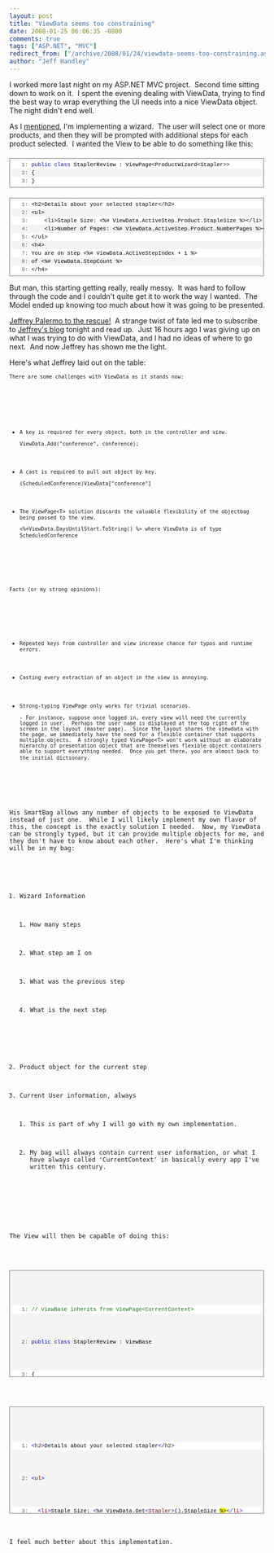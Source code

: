 ```yaml
---
layout: post
title: "ViewData seems too constraining"
date: 2008-01-25 06:06:35 -0800
comments: true
tags: ["ASP.NET", "MVC"]
redirect_from: ["/archive/2008/01/24/viewdata-seems-too-constraining.aspx/"]
author: "Jeff Handley"
---
```

<!-- more -->
<p>I worked more last night on my ASP.NET MVC project.  Second time sitting down to work on it.  I spent the evening dealing with ViewData, trying to find the best way to wrap everything the UI needs into a nice ViewData object.  The night didn't end well.</p>  <p>As I <a href="http://blog.jeffhandley.com/archive/2008/01/17/asp.net-mvc---first-use.aspx" target="_blank">mentioned</a>, I'm implementing a wizard.  The user will select one or more products, and then they will be prompted with additional steps for each product selected.  I wanted the View to be able to do something like this:</p>  <div style="border-right: gray 1px solid; padding-right: 4px; border-top: gray 1px solid; padding-left: 4px; font-size: 8pt; padding-bottom: 4px; margin: 20px 0px 10px; overflow: auto; border-left: gray 1px solid; width: 97.5%; cursor: text; max-height: 200px; line-height: 12pt; padding-top: 4px; border-bottom: gray 1px solid; font-family: consolas, 'Courier New', courier, monospace; background-color: #f4f4f4">   <div style="padding-right: 0px; padding-left: 0px; font-size: 8pt; padding-bottom: 0px; overflow: visible; width: 100%; color: black; border-top-style: none; line-height: 12pt; padding-top: 0px; font-family: consolas, 'Courier New', courier, monospace; border-right-style: none; border-left-style: none; background-color: #f4f4f4; border-bottom-style: none">   <pre style="padding-right: 0px; padding-left: 0px; font-size: 8pt; padding-bottom: 0px; margin: 0em; overflow: visible; width: 100%; color: black; border-top-style: none; line-height: 12pt; padding-top: 0px; font-family: consolas, 'Courier New', courier, monospace; border-right-style: none; border-left-style: none; background-color: white; border-bottom-style: none"><span style="color: #606060">   1:</span> <span style="color: #0000ff">public</span> <span style="color: #0000ff">class</span> StaplerReview : ViewPage&lt;ProductWizard&lt;Stapler&gt;&gt;</pre>

  <pre style="padding-right: 0px; padding-left: 0px; font-size: 8pt; padding-bottom: 0px; margin: 0em; overflow: visible; width: 100%; color: black; border-top-style: none; line-height: 12pt; padding-top: 0px; font-family: consolas, 'Courier New', courier, monospace; border-right-style: none; border-left-style: none; background-color: #f4f4f4; border-bottom-style: none"><span style="color: #606060">   2:</span> {</pre>

  <pre style="padding-right: 0px; padding-left: 0px; font-size: 8pt; padding-bottom: 0px; margin: 0em; overflow: visible; width: 100%; color: black; border-top-style: none; line-height: 12pt; padding-top: 0px; font-family: consolas, 'Courier New', courier, monospace; border-right-style: none; border-left-style: none; background-color: white; border-bottom-style: none"><span style="color: #606060">   3:</span> }</pre>
  </div>
</div>

<div style="border-right: gray 1px solid; padding-right: 4px; border-top: gray 1px solid; padding-left: 4px; font-size: 8pt; padding-bottom: 4px; margin: 20px 0px 10px; overflow: auto; border-left: gray 1px solid; width: 97.5%; cursor: text; max-height: 200px; line-height: 12pt; padding-top: 4px; border-bottom: gray 1px solid; font-family: consolas, 'Courier New', courier, monospace; background-color: #f4f4f4">
  <div style="padding-right: 0px; padding-left: 0px; font-size: 8pt; padding-bottom: 0px; overflow: visible; width: 100%; color: black; border-top-style: none; line-height: 12pt; padding-top: 0px; font-family: consolas, 'Courier New', courier, monospace; border-right-style: none; border-left-style: none; background-color: #f4f4f4; border-bottom-style: none">
  <pre style="padding-right: 0px; padding-left: 0px; font-size: 8pt; padding-bottom: 0px; margin: 0em; overflow: visible; width: 100%; color: black; border-top-style: none; line-height: 12pt; padding-top: 0px; font-family: consolas, 'Courier New', courier, monospace; border-right-style: none; border-left-style: none; background-color: white; border-bottom-style: none"><span style="color: #606060">   1:</span> &lt;h2&gt;Details about your selected stapler&lt;/h2&gt;</pre>

  <pre style="padding-right: 0px; padding-left: 0px; font-size: 8pt; padding-bottom: 0px; margin: 0em; overflow: visible; width: 100%; color: black; border-top-style: none; line-height: 12pt; padding-top: 0px; font-family: consolas, 'Courier New', courier, monospace; border-right-style: none; border-left-style: none; background-color: #f4f4f4; border-bottom-style: none"><span style="color: #606060">   2:</span> &lt;ul&gt;</pre>

  <pre style="padding-right: 0px; padding-left: 0px; font-size: 8pt; padding-bottom: 0px; margin: 0em; overflow: visible; width: 100%; color: black; border-top-style: none; line-height: 12pt; padding-top: 0px; font-family: consolas, 'Courier New', courier, monospace; border-right-style: none; border-left-style: none; background-color: white; border-bottom-style: none"><span style="color: #606060">   3:</span>     &lt;li&gt;Staple Size: &lt;%# ViewData.ActiveStep.Product.StapleSize %&gt;&lt;/li&gt;</pre>

  <pre style="padding-right: 0px; padding-left: 0px; font-size: 8pt; padding-bottom: 0px; margin: 0em; overflow: visible; width: 100%; color: black; border-top-style: none; line-height: 12pt; padding-top: 0px; font-family: consolas, 'Courier New', courier, monospace; border-right-style: none; border-left-style: none; background-color: #f4f4f4; border-bottom-style: none"><span style="color: #606060">   4:</span>     &lt;li&gt;Number of Pages: &lt;%# ViewData.ActiveStep.Product.NumberPages %&gt;&lt;/li&gt;</pre>

  <pre style="padding-right: 0px; padding-left: 0px; font-size: 8pt; padding-bottom: 0px; margin: 0em; overflow: visible; width: 100%; color: black; border-top-style: none; line-height: 12pt; padding-top: 0px; font-family: consolas, 'Courier New', courier, monospace; border-right-style: none; border-left-style: none; background-color: white; border-bottom-style: none"><span style="color: #606060">   5:</span> &lt;/ul&gt;</pre>

  <pre style="padding-right: 0px; padding-left: 0px; font-size: 8pt; padding-bottom: 0px; margin: 0em; overflow: visible; width: 100%; color: black; border-top-style: none; line-height: 12pt; padding-top: 0px; font-family: consolas, 'Courier New', courier, monospace; border-right-style: none; border-left-style: none; background-color: #f4f4f4; border-bottom-style: none"><span style="color: #606060">   6:</span> &lt;h4&gt;</pre>

  <pre style="padding-right: 0px; padding-left: 0px; font-size: 8pt; padding-bottom: 0px; margin: 0em; overflow: visible; width: 100%; color: black; border-top-style: none; line-height: 12pt; padding-top: 0px; font-family: consolas, 'Courier New', courier, monospace; border-right-style: none; border-left-style: none; background-color: white; border-bottom-style: none"><span style="color: #606060">   7:</span> You are on step &lt;%# ViewData.ActiveStepIndex + 1 %&gt;</pre>

  <pre style="padding-right: 0px; padding-left: 0px; font-size: 8pt; padding-bottom: 0px; margin: 0em; overflow: visible; width: 100%; color: black; border-top-style: none; line-height: 12pt; padding-top: 0px; font-family: consolas, 'Courier New', courier, monospace; border-right-style: none; border-left-style: none; background-color: #f4f4f4; border-bottom-style: none"><span style="color: #606060">   8:</span> of &lt;%# ViewData.StepCount %&gt;</pre>

  <pre style="padding-right: 0px; padding-left: 0px; font-size: 8pt; padding-bottom: 0px; margin: 0em; overflow: visible; width: 100%; color: black; border-top-style: none; line-height: 12pt; padding-top: 0px; font-family: consolas, 'Courier New', courier, monospace; border-right-style: none; border-left-style: none; background-color: white; border-bottom-style: none"><span style="color: #606060">   9:</span> &lt;/h4&gt;</pre>
  </div>
</div>

<p>But man, this starting getting really, really messy.  It was hard to follow through the code and I couldn't quite get it to work the way I wanted.  The Model ended up knowing too much about how it was going to be presented.</p>

<p><a href="http://codebetter.com/blogs/jeffrey.palermo/archive/2008/01/19/introducing-the-smartbag-for-asp-net-mvc-and-soliciting-feedback.aspx" target="_blank">Jeffrey Palermo to the rescue!</a>  A strange twist of fate led me to subscribe to <a href="http://feeds.feedburner.com/jeffreypalermo" target="_blank">Jeffrey's blog</a> tonight and read up.  Just 16 hours ago I was giving up on what I was trying to do with ViewData, and I had no ideas of where to go next.  And now Jeffrey has shown me the light.</p>

<p>Here's what Jeffrey laid out on the table:</p>

<p><code><font size="1">There are some challenges with ViewData as it stands now:</font></p>

  <ul>
  <li><font size="1">A key is required for every object, both in the controller and view.
  <br />ViewData.Add("conference", conference); </font></li>

  <li><font size="1">A cast is required to pull out object by key.
  <br />(ScheduledConference)ViewData["conference"] </font></li>

  <li><font size="1">The ViewPage&lt;T&gt; solution discards the valuable flexibility of the objectbag being passed to the view.
  <br />&lt;%=ViewData.DaysUntilStart.ToString() %&gt; where ViewData is of type ScheduledConference</font> </li>
  </ul>

  <p><font size="1">Facts (or my strong opinions):</font></p>

  <ul>
  <li><font size="1">Repeated keys from controller and view increase chance for typos and runtime errors. </font></li>

  <li><font size="1">Casting every extraction of an object in the view is annoying. </font></li>

  <li><font size="1">Strong-typing ViewPage only works for trivial scenarios.
  <br />- For instance, suppose once logged in, every view will need the currently logged in user.  Perhaps the user name is displayed at the top right of the screen in the layout (master page).  Since the layout shares the viewdata with the page, we immediately have the need for a flexible container that supports multiple objects.  A strongly typed ViewPage&lt;T&gt; won't work without an elaborate hierarchy of presentation object that are themselves flexible object containers able to support everything needed.  Once you get there, you are almost back to the initial dictionary.</font> </li>
  </ul>
</blockquote>

<p>His SmartBag allows any number of objects to be exposed to ViewData instead of just one.  While I will likely implement my own flavor of this, the concept is the exactly solution I needed.  Now, my ViewData can be strongly typed, but it can provide multiple objects for me, and they don't have to know about each other.  Here's what I'm thinking will be in my bag:</p>

<ol>
  <li>Wizard Information
  <ol>
  <li>How many steps </li>

  <li>What step am I on </li>

  <li>What was the previous step </li>

  <li>What is the next step </li>
  </ol>
  </li>

  <li>Product object for the current step </li>

  <li>Current User information, always
  <ol>
  <li>This is part of why I will go with my own implementation. </li>

  <li>My bag will always contain current user information, or what I have always called 'CurrentContext' in basically every app I've written this century. </li>
  </ol>
  </li>
</ol>

<p>The View will then be capable of doing this:</p>

<div style="border-right: gray 1px solid; padding-right: 4px; border-top: gray 1px solid; padding-left: 4px; font-size: 8pt; padding-bottom: 4px; margin: 20px 0px 10px; overflow: auto; border-left: gray 1px solid; width: 97.5%; cursor: text; max-height: 200px; line-height: 12pt; padding-top: 4px; border-bottom: gray 1px solid; font-family: consolas, 'Courier New', courier, monospace; background-color: #f4f4f4">
  <div style="padding-right: 0px; padding-left: 0px; font-size: 8pt; padding-bottom: 0px; overflow: visible; width: 100%; color: black; border-top-style: none; line-height: 12pt; padding-top: 0px; font-family: consolas, 'Courier New', courier, monospace; border-right-style: none; border-left-style: none; background-color: #f4f4f4; border-bottom-style: none">
  <pre style="padding-right: 0px; padding-left: 0px; font-size: 8pt; padding-bottom: 0px; margin: 0em; overflow: visible; width: 100%; color: black; border-top-style: none; line-height: 12pt; padding-top: 0px; font-family: consolas, 'Courier New', courier, monospace; border-right-style: none; border-left-style: none; background-color: white; border-bottom-style: none"><span style="color: #606060">   1:</span> <span style="color: #008000">// ViewBase inherits from ViewPage&lt;CurrentContext&gt;</span></pre>

  <pre style="padding-right: 0px; padding-left: 0px; font-size: 8pt; padding-bottom: 0px; margin: 0em; overflow: visible; width: 100%; color: black; border-top-style: none; line-height: 12pt; padding-top: 0px; font-family: consolas, 'Courier New', courier, monospace; border-right-style: none; border-left-style: none; background-color: #f4f4f4; border-bottom-style: none"><span style="color: #606060">   2:</span> <span style="color: #0000ff">public</span> <span style="color: #0000ff">class</span> StaplerReview : ViewBase</pre>

  <pre style="padding-right: 0px; padding-left: 0px; font-size: 8pt; padding-bottom: 0px; margin: 0em; overflow: visible; width: 100%; color: black; border-top-style: none; line-height: 12pt; padding-top: 0px; font-family: consolas, 'Courier New', courier, monospace; border-right-style: none; border-left-style: none; background-color: white; border-bottom-style: none"><span style="color: #606060">   3:</span> {</pre>

  <pre style="padding-right: 0px; padding-left: 0px; font-size: 8pt; padding-bottom: 0px; margin: 0em; overflow: visible; width: 100%; color: black; border-top-style: none; line-height: 12pt; padding-top: 0px; font-family: consolas, 'Courier New', courier, monospace; border-right-style: none; border-left-style: none; background-color: #f4f4f4; border-bottom-style: none"><span style="color: #606060">   4:</span> }</pre>
  </div>
</div>

<div style="border-right: gray 1px solid; padding-right: 4px; border-top: gray 1px solid; padding-left: 4px; font-size: 8pt; padding-bottom: 4px; margin: 20px 0px 10px; overflow: auto; border-left: gray 1px solid; width: 97.5%; cursor: text; max-height: 200px; line-height: 12pt; padding-top: 4px; border-bottom: gray 1px solid; font-family: consolas, 'Courier New', courier, monospace; background-color: #f4f4f4">
  <div style="padding-right: 0px; padding-left: 0px; font-size: 8pt; padding-bottom: 0px; overflow: visible; width: 100%; color: black; border-top-style: none; line-height: 12pt; padding-top: 0px; font-family: consolas, 'Courier New', courier, monospace; border-right-style: none; border-left-style: none; background-color: #f4f4f4; border-bottom-style: none">
  <pre style="padding-right: 0px; padding-left: 0px; font-size: 8pt; padding-bottom: 0px; margin: 0em; overflow: visible; width: 100%; color: black; border-top-style: none; line-height: 12pt; padding-top: 0px; font-family: consolas, 'Courier New', courier, monospace; border-right-style: none; border-left-style: none; background-color: white; border-bottom-style: none"><span style="color: #606060">   1:</span> <span style="color: #0000ff">&lt;</span><span style="color: #800000">h2</span><span style="color: #0000ff">&gt;</span>Details about your selected stapler<span style="color: #0000ff">&lt;/</span><span style="color: #800000">h2</span><span style="color: #0000ff">&gt;</span></pre>

  <pre style="padding-right: 0px; padding-left: 0px; font-size: 8pt; padding-bottom: 0px; margin: 0em; overflow: visible; width: 100%; color: black; border-top-style: none; line-height: 12pt; padding-top: 0px; font-family: consolas, 'Courier New', courier, monospace; border-right-style: none; border-left-style: none; background-color: #f4f4f4; border-bottom-style: none"><span style="color: #606060">   2:</span> <span style="color: #0000ff">&lt;</span><span style="color: #800000">ul</span><span style="color: #0000ff">&gt;</span></pre>

  <pre style="padding-right: 0px; padding-left: 0px; font-size: 8pt; padding-bottom: 0px; margin: 0em; overflow: visible; width: 100%; color: black; border-top-style: none; line-height: 12pt; padding-top: 0px; font-family: consolas, 'Courier New', courier, monospace; border-right-style: none; border-left-style: none; background-color: white; border-bottom-style: none"><span style="color: #606060">   3:</span>   <span style="color: #0000ff">&lt;</span><span style="color: #800000">li</span><span style="color: #0000ff">&gt;</span>Staple Size: <span style="color: #0000ff">&lt;</span>%# ViewData.Get<span style="color: #0000ff">&lt;</span><span style="color: #800000">Stapler</span><span style="color: #0000ff">&gt;</span>().StapleSize <span style="background-color: #ffff00">%&gt;</span><span style="color: #0000ff">&lt;/</span><span style="color: #800000">li</span><span style="color: #0000ff">&gt;</span></pre>

  <pre style="padding-right: 0px; padding-left: 0px; font-size: 8pt; padding-bottom: 0px; margin: 0em; overflow: visible; width: 100%; color: black; border-top-style: none; line-height: 12pt; padding-top: 0px; font-family: consolas, 'Courier New', courier, monospace; border-right-style: none; border-left-style: none; background-color: #f4f4f4; border-bottom-style: none"><span style="color: #606060">   4:</span>   <span style="color: #0000ff">&lt;</span><span style="color: #800000">li</span><span style="color: #0000ff">&gt;</span>Number of Pages: <span style="color: #0000ff">&lt;</span>%# ViewData.Get<span style="color: #0000ff">&lt;</span><span style="color: #800000">Stapler</span><span style="color: #0000ff">&gt;</span>().NumberPages <span style="background-color: #ffff00">%&gt;</span><span style="color: #0000ff">&lt;/</span><span style="color: #800000">li</span><span style="color: #0000ff">&gt;</span></pre>

  <pre style="padding-right: 0px; padding-left: 0px; font-size: 8pt; padding-bottom: 0px; margin: 0em; overflow: visible; width: 100%; color: black; border-top-style: none; line-height: 12pt; padding-top: 0px; font-family: consolas, 'Courier New', courier, monospace; border-right-style: none; border-left-style: none; background-color: white; border-bottom-style: none"><span style="color: #606060">   5:</span> <span style="color: #0000ff">&lt;/</span><span style="color: #800000">ul</span><span style="color: #0000ff">&gt;</span></pre>

  <pre style="padding-right: 0px; padding-left: 0px; font-size: 8pt; padding-bottom: 0px; margin: 0em; overflow: visible; width: 100%; color: black; border-top-style: none; line-height: 12pt; padding-top: 0px; font-family: consolas, 'Courier New', courier, monospace; border-right-style: none; border-left-style: none; background-color: #f4f4f4; border-bottom-style: none"><span style="color: #606060">   6:</span> <span style="color: #0000ff">&lt;</span><span style="color: #800000">h4</span><span style="color: #0000ff">&gt;</span></pre>

  <pre style="padding-right: 0px; padding-left: 0px; font-size: 8pt; padding-bottom: 0px; margin: 0em; overflow: visible; width: 100%; color: black; border-top-style: none; line-height: 12pt; padding-top: 0px; font-family: consolas, 'Courier New', courier, monospace; border-right-style: none; border-left-style: none; background-color: white; border-bottom-style: none"><span style="color: #606060">   7:</span> You are on step <span style="color: #0000ff">&lt;</span>%# ViewData.Get<span style="color: #0000ff">&lt;</span><span style="color: #800000">Wizard</span><span style="color: #0000ff">&gt;</span>().ActiveStepIndex + 1 <span style="background-color: #ffff00">%&gt;</span></pre>

  <pre style="padding-right: 0px; padding-left: 0px; font-size: 8pt; padding-bottom: 0px; margin: 0em; overflow: visible; width: 100%; color: black; border-top-style: none; line-height: 12pt; padding-top: 0px; font-family: consolas, 'Courier New', courier, monospace; border-right-style: none; border-left-style: none; background-color: #f4f4f4; border-bottom-style: none"><span style="color: #606060">   8:</span> of <span style="color: #0000ff">&lt;</span>%# ViewData.Get<span style="color: #0000ff">&lt;</span><span style="color: #800000">Wizard</span><span style="color: #0000ff">&gt;</span>().StepCount <span style="background-color: #ffff00">%&gt;</span></pre>

  <pre style="padding-right: 0px; padding-left: 0px; font-size: 8pt; padding-bottom: 0px; margin: 0em; overflow: visible; width: 100%; color: black; border-top-style: none; line-height: 12pt; padding-top: 0px; font-family: consolas, 'Courier New', courier, monospace; border-right-style: none; border-left-style: none; background-color: white; border-bottom-style: none"><span style="color: #606060">   9:</span> <span style="color: #0000ff">&lt;/</span><span style="color: #800000">h4</span><span style="color: #0000ff">&gt;</span></pre>
  </div>
</div>

<p>I feel much better about this implementation.</p>
